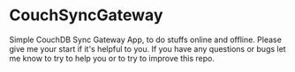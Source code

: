 # CouchSyncGateway
Simple CouchDB Sync Gateway App, to do stuffs online and offline. Please give me your start if it's helpful to you. If you have any questions or bugs let me know to try to help you or to try to improve this repo.
